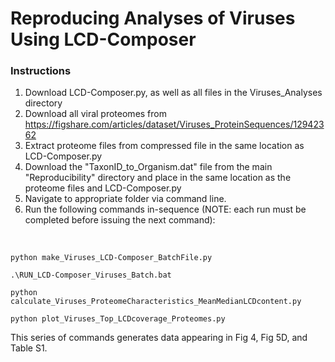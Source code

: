 # Reproducing Analyses of Viruses Using LCD-Composer

### Instructions
1. Download LCD-Composer.py, as well as all files in the Viruses_Analyses directory
2. Download all viral proteomes from https://figshare.com/articles/dataset/Viruses_ProteinSequences/12942362
3. Extract proteome files from compressed file in the same location as LCD-Composer.py
4. Download the "TaxonID_to_Organism.dat" file from the main "Reproducibility" directory and place in the same location as the proteome files and LCD-Composer.py
5. Navigate to appropriate folder via command line.
6. Run the following commands in-sequence (NOTE: each run must be completed before issuing the next command):
</br>

```
python make_Viruses_LCD-Composer_BatchFile.py
```
```
.\RUN_LCD-Composer_Viruses_Batch.bat
```
```
python calculate_Viruses_ProteomeCharacteristics_MeanMedianLCDcontent.py
```
```
python plot_Viruses_Top_LCDcoverage_Proteomes.py
```

This series of commands generates data appearing in Fig 4, Fig 5D, and Table S1.
